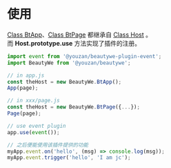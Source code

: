 # 使用

[Class BtApp]()、[Class BtPage]() 都继承自 [Class Host]() 。    
而 **Host.prototype.use** 方法实现了插件的注册。

```javascript
import event from '@youzan/beautywe-plugin-event';
import BeautyWe from '@youzan/beautywe';

// in app.js
const theHost = new BeautyWe.BtApp();
App(page);

// in xxx/page.js
const theHost = new BeautyWe.BtPage({...});
Page(page);

// use event plugin
app.use(event());

// 之后便能使用该插件提供的功能
myApp.event.on('hello', (msg) => console.log(msg));
myApp.event.trigger('hello', 'I am jc');
```
